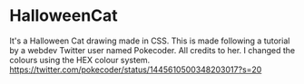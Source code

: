 # HalloweenCat
It's a Halloween Cat drawing made in CSS.
This is made following a tutorial by a webdev Twitter user named Pokecoder. All credits to her.
I changed the colours using the HEX colour system.
https://twitter.com/pokecoder/status/1445610500348203017?s=20
